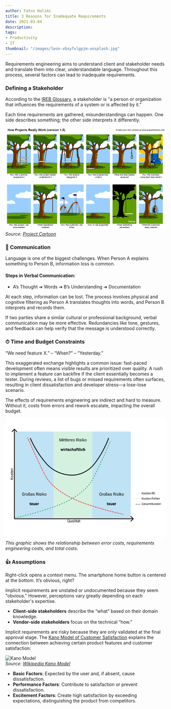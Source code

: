 ```yaml
---
author: Fatos Halimi
title: 3 Reasons for Inadequate Requirements
date: 2021-03-04
description: 
tags:
- Productivity
- IT
thumbnail: "/images/leon-vbxyfxlgpjm-unsplash.jpg"
---
```


Requirements engineering aims to understand client and stakeholder needs and translate them into clear, understandable language. Throughout this process, several factors can lead to inadequate requirements.

### Defining a Stakeholder

According to the [IREB Glossary](https://www.ireb.org/en/cpre/cpre-glossary/), a stakeholder is "a person or organization that influences the requirements of a system or is affected by it."

Each time requirements are gathered, misunderstandings can happen. One side describes something; the other side interprets it differently.

![Cartoon showing miscommunication](/images/image-axd.png)
_Source: [Project Cartoon](http://www.projectcartoon.com)_

### 📣 Communication

Language is one of the biggest challenges. When Person A explains something to Person B, information loss is common.

#### Steps in Verbal Communication:

- A’s Thought ➔ Words ➔ B’s Understanding ➔ Documentation

At each step, information can be lost. The process involves physical and cognitive filtering as Person A translates thoughts into words, and Person B interprets and records them.

If two parties share a similar cultural or professional background, verbal communication may be more effective. Redundancies like tone, gestures, and feedback can help verify that the message is understood correctly.

### ⏱ Time and Budget Constraints

“We need feature X.” – “When?” – “Yesterday.”

This exaggerated exchange highlights a common issue: fast-paced development often means visible results are prioritized over quality. A rush to implement a feature can backfire if the client essentially becomes a tester. During reviews, a list of bugs or missed requirements often surfaces, resulting in client dissatisfaction and developer stress—a lose-lose scenario.

The effects of requirements engineering are indirect and hard to measure. Without it, costs from errors and rework escalate, impacting the overall budget.

![Graph of error and RE costs](/images/frame-1-4.png)
_This graphic shows the relationship between error costs, requirements engineering costs, and total costs._

### 👍 Assumptions

Right-click opens a context menu. The smartphone home button is centered at the bottom. It’s obvious, right?

Implicit requirements are unstated or undocumented because they seem "obvious." However, perceptions vary greatly depending on each stakeholder's expertise. 

- **Client-side stakeholders** describe the “what” based on their domain knowledge.
- **Vendor-side stakeholders** focus on the technical “how.”

Implicit requirements are risky because they are only validated at the final approval stage. The [Kano Model of Customer Satisfaction](https://en.wikipedia.org/wiki/Kano_model) explains the connection between achieving certain product features and customer satisfaction:

![Kano Model](https://upload.wikimedia.org/wikipedia/commons/6/68/Kano_model_showing_transition_over_time.png)  
_Source: [Wikipedia Kano Model](https://en.wikipedia.org/wiki/File:Kano_model_showing_transition_over_time.png)_

- **Basic Factors**: Expected by the user and, if absent, cause dissatisfaction.
- **Performance Factors**: Contribute to satisfaction or prevent dissatisfaction.
- **Excitement Factors**: Create high satisfaction by exceeding expectations, distinguishing the product from competitors.
